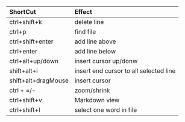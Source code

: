 | ShortCut            | Effect                                 |
| :------------------ | :------------------------------------- |
| ctrl+shift+k        | delete line                            |
| ctrl+p              | find file                              |
| ctrl+shift+enter    | add line above                         |
| ctrl+enter          | add line below                         |
| ctrl+alt+up/down    | insert cursor up/donw                  |
| shift+alt+i         | insert end cursor to all selected line |
| shift+alt+dragMouse | insert cursor                          |
| ctrl + =/-          | zoom/shrink                            |
| ctrl+shift+v        | Markdown view                          |
| ctrl+shift+l        | select one word in file                |